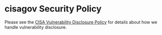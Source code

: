# cisagov Security Policy #

Please see the
[CISA Vulnerability Disclosure Policy](https://www.cisa.gov/vulnerability-disclosure-policy-template)
for details about how we handle vulnerability disclosure.
